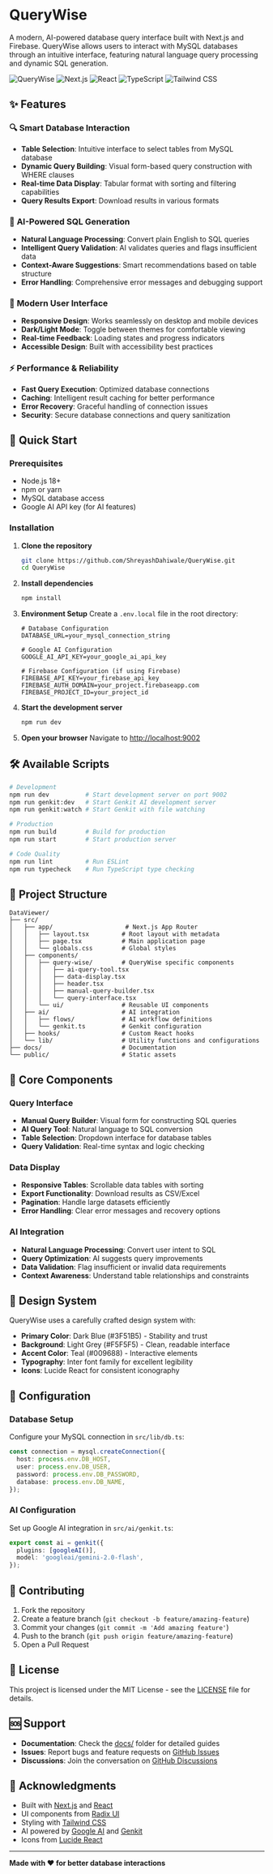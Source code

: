 # QueryWise

A modern, AI-powered database query interface built with Next.js and Firebase. QueryWise allows users to interact with MySQL databases through an intuitive interface, featuring natural language query processing and dynamic SQL generation.

![QueryWise](https://img.shields.io/badge/QueryWise-Database%20Interface-blue)
![Next.js](https://img.shields.io/badge/Next.js-15.3.3-black)
![React](https://img.shields.io/badge/React-18.3.1-blue)
![TypeScript](https://img.shields.io/badge/TypeScript-5.0-blue)
![Tailwind CSS](https://img.shields.io/badge/Tailwind%20CSS-3.4.1-38B2AC)

## ✨ Features

### 🔍 **Smart Database Interaction**
- **Table Selection**: Intuitive interface to select tables from MySQL database
- **Dynamic Query Building**: Visual form-based query construction with WHERE clauses
- **Real-time Data Display**: Tabular format with sorting and filtering capabilities
- **Query Results Export**: Download results in various formats

### 🤖 **AI-Powered SQL Generation**
- **Natural Language Processing**: Convert plain English to SQL queries
- **Intelligent Query Validation**: AI validates queries and flags insufficient data
- **Context-Aware Suggestions**: Smart recommendations based on table structure
- **Error Handling**: Comprehensive error messages and debugging support

### 🎨 **Modern User Interface**
- **Responsive Design**: Works seamlessly on desktop and mobile devices
- **Dark/Light Mode**: Toggle between themes for comfortable viewing
- **Real-time Feedback**: Loading states and progress indicators
- **Accessible Design**: Built with accessibility best practices

### ⚡ **Performance & Reliability**
- **Fast Query Execution**: Optimized database connections
- **Caching**: Intelligent result caching for better performance
- **Error Recovery**: Graceful handling of connection issues
- **Security**: Secure database connections and query sanitization

## 🚀 Quick Start

### Prerequisites
- Node.js 18+ 
- npm or yarn
- MySQL database access
- Google AI API key (for AI features)

### Installation

1. **Clone the repository**
   ```bash
   git clone https://github.com/ShreyashDahiwale/QueryWise.git
   cd QueryWise
   ```

2. **Install dependencies**
   ```bash
   npm install
   ```

3. **Environment Setup**
   Create a `.env.local` file in the root directory:
   ```env
   # Database Configuration
   DATABASE_URL=your_mysql_connection_string
   
   # Google AI Configuration
   GOOGLE_AI_API_KEY=your_google_ai_api_key
   
   # Firebase Configuration (if using Firebase)
   FIREBASE_API_KEY=your_firebase_api_key
   FIREBASE_AUTH_DOMAIN=your_project.firebaseapp.com
   FIREBASE_PROJECT_ID=your_project_id
   ```

4. **Start the development server**
   ```bash
   npm run dev
   ```

5. **Open your browser**
   Navigate to [http://localhost:9002](http://localhost:9002)

## 🛠️ Available Scripts

```bash
# Development
npm run dev          # Start development server on port 9002
npm run genkit:dev   # Start Genkit AI development server
npm run genkit:watch # Start Genkit with file watching

# Production
npm run build        # Build for production
npm run start        # Start production server

# Code Quality
npm run lint         # Run ESLint
npm run typecheck    # Run TypeScript type checking
```

## 📁 Project Structure

```
DataViewer/
├── src/
│   ├── app/                    # Next.js App Router
│   │   ├── layout.tsx         # Root layout with metadata
│   │   ├── page.tsx           # Main application page
│   │   └── globals.css        # Global styles
│   ├── components/
│   │   ├── query-wise/        # QueryWise specific components
│   │   │   ├── ai-query-tool.tsx
│   │   │   ├── data-display.tsx
│   │   │   ├── header.tsx
│   │   │   ├── manual-query-builder.tsx
│   │   │   └── query-interface.tsx
│   │   └── ui/                # Reusable UI components
│   ├── ai/                    # AI integration
│   │   ├── flows/             # AI workflow definitions
│   │   └── genkit.ts          # Genkit configuration
│   ├── hooks/                 # Custom React hooks
│   └── lib/                   # Utility functions and configurations
├── docs/                      # Documentation
└── public/                    # Static assets
```

## 🎯 Core Components

### Query Interface
- **Manual Query Builder**: Visual form for constructing SQL queries
- **AI Query Tool**: Natural language to SQL conversion
- **Table Selection**: Dropdown interface for database tables
- **Query Validation**: Real-time syntax and logic checking

### Data Display
- **Responsive Tables**: Scrollable data tables with sorting
- **Export Functionality**: Download results as CSV/Excel
- **Pagination**: Handle large datasets efficiently
- **Error Handling**: Clear error messages and recovery options

### AI Integration
- **Natural Language Processing**: Convert user intent to SQL
- **Query Optimization**: AI suggests query improvements
- **Data Validation**: Flag insufficient or invalid data requirements
- **Context Awareness**: Understand table relationships and constraints

## 🎨 Design System

QueryWise uses a carefully crafted design system with:

- **Primary Color**: Dark Blue (#3F51B5) - Stability and trust
- **Background**: Light Grey (#F5F5F5) - Clean, readable interface
- **Accent Color**: Teal (#009688) - Interactive elements
- **Typography**: Inter font family for excellent legibility
- **Icons**: Lucide React for consistent iconography

## 🔧 Configuration

### Database Setup
Configure your MySQL connection in `src/lib/db.ts`:
```typescript
const connection = mysql.createConnection({
  host: process.env.DB_HOST,
  user: process.env.DB_USER,
  password: process.env.DB_PASSWORD,
  database: process.env.DB_NAME,
});
```

### AI Configuration
Set up Google AI integration in `src/ai/genkit.ts`:
```typescript
export const ai = genkit({
  plugins: [googleAI()],
  model: 'googleai/gemini-2.0-flash',
});
```

## 🤝 Contributing

1. Fork the repository
2. Create a feature branch (`git checkout -b feature/amazing-feature`)
3. Commit your changes (`git commit -m 'Add amazing feature'`)
4. Push to the branch (`git push origin feature/amazing-feature`)
5. Open a Pull Request

## 📝 License

This project is licensed under the MIT License - see the [LICENSE](LICENSE) file for details.

## 🆘 Support

- **Documentation**: Check the [docs/](docs/) folder for detailed guides
- **Issues**: Report bugs and feature requests on [GitHub Issues](https://github.com/ShreyashDahiwale/QueryWise/issues)
- **Discussions**: Join the conversation on [GitHub Discussions](https://github.com/ShreyashDahiwale/QueryWise/discussions)

## 🙏 Acknowledgments

- Built with [Next.js](https://nextjs.org/) and [React](https://reactjs.org/)
- UI components from [Radix UI](https://www.radix-ui.com/)
- Styling with [Tailwind CSS](https://tailwindcss.com/)
- AI powered by [Google AI](https://ai.google.dev/) and [Genkit](https://genkit.ai/)
- Icons from [Lucide React](https://lucide.dev/)

---

**Made with ❤️ for better database interactions**

